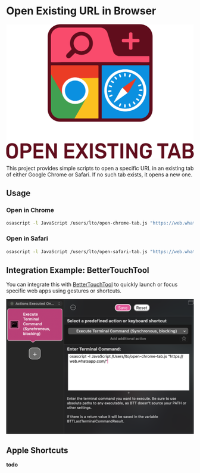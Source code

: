 # Open Existing URL in Browser

<picture>
  <source media="(prefers-color-scheme: dark)" srcset="images/logo_dark.svg">
  <source media="(prefers-color-scheme: light)" srcset="images/logo_light.svg">
  <img alt="Fallback image description" src="images/logo_light.svg">
</picture>

This project provides simple scripts to open a specific URL in an existing tab of either Google Chrome or Safari. If no such tab exists, it opens a new one.

## Usage

### Open in Chrome

```sh
osascript -l JavaScript /users/lto/open-chrome-tab.js "https://web.whatsapp.com/"
```

### Open in Safari

```sh
osascript -l JavaScript /users/lto/open-safari-tab.js "https://web.whatsapp.com/"
```

## Integration Example: BetterTouchTool

You can integrate this with [BetterTouchTool](https://folivora.ai/) to quickly launch or focus specific web apps using gestures or shortcuts.

<img src="images/BetterTouchTools.png" alt="Example using BetterTouchTool" width="600">

## Apple Shortcuts
**todo**